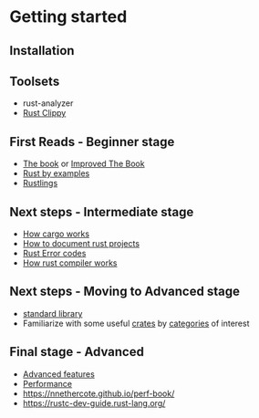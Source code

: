 # Getting started

## Installation

## Toolsets
* rust-analyzer
* [Rust Clippy](https://github.com/rust-lang/rust-clippy)

## First Reads - Beginner stage
* [The book](https://doc.rust-lang.org/book/) or [Improved The Book](https://rust-book.cs.brown.edu/)
* [Rust by examples](https://doc.rust-lang.org/rust-by-example/)
* [Rustlings](https://github.com/rust-lang/rustlings)

## Next steps - Intermediate stage
* [How cargo works](https://doc.rust-lang.org/cargo/index.html)
* [How to document rust projects](https://doc.rust-lang.org/rustdoc/index.html)
* [Rust Error codes](https://doc.rust-lang.org/error_codes/error-index.html)
* [How rust compiler works](https://doc.rust-lang.org/rustc/index.html)


## Next steps - Moving to Advanced stage
* [standard library](https://doc.rust-lang.org/std/)
* Familiarize with some useful [crates](https://crates.io/) by [categories](https://crates.io/categories) of interest

## Final stage - Advanced
* [Advanced features](https://doc.rust-lang.org/book/ch19-00-advanced-features.html)
* [Performance](https://perf.rust-lang.org/)
* https://nnethercote.github.io/perf-book/
* https://rustc-dev-guide.rust-lang.org/